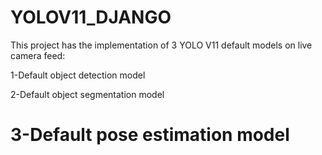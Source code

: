 # YOLOV11_DJANGO
This project has the implementation of 3 YOLO V11 default models on live camera feed:

1-Default object detection model

2-Default object segmentation model

3-Default pose estimation model
======================================


